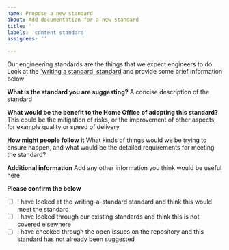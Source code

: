 ```yaml
---
name: Propose a new standard
about: Add documentation for a new standard 
title: ''
labels: 'content standard'
assignees: ''

---
```

Our engineering standards are the things that we expect engineers to do. Look at the ['writing a standard' standard](https://ho-cto.github.io/engineering-guidance-and-standards/docs/standards/writing-a-standard/) and provide some brief information below

**What is the standard you are suggesting?**
A concise description of the standard

**What would be the benefit to the Home Office of adopting this standard?**
This could be the mitigation of risks, or the improvement of other aspects, for example quality or speed of delivery

**How might people follow it**
What kinds of things would we be trying to ensure happen, and what would be the detailed requirements for meeting the standard?

**Additional information**
Add any other information you think would be useful here

**Please confirm the below**

- [ ] I have looked at the writing-a-standard standard and think this would meet the standard
- [ ] I have looked through our existing standards and think this is not covered elsewhere
- [ ] I have checked through the open issues on the repository and this standard has not already been suggested
